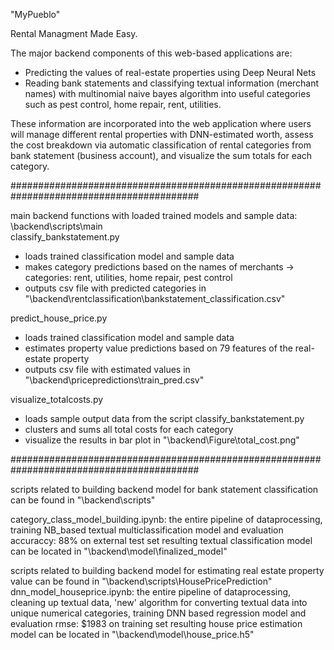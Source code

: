 "MyPueblo" 

Rental Managment Made Easy.

The major backend components of this web-based applications are:

- Predicting the values of real-estate properties using Deep Neural Nets
- Reading bank statements and classifying textual information (merchant names) with multinomial naive bayes algorithm into useful categories such as pest control, home repair, rent, utilities.

These information are incorporated into the web application where users will manage different rental properties with DNN-estimated worth, assess the cost breakdown via automatic classification of rental categories from bank statement (business account), and visualize the sum totals for each category.

##########################################################################################

main backend functions with loaded trained models and sample data: \backend\scripts\main\
classify_bankstatement.py
- loads trained classification model and sample data
- makes category predictions based on the names of merchants -> categories: rent, utilities, home repair, pest control
- outputs csv file with predicted categories in "\backend\rentclassification\bankstatement_classification.csv"

predict_house_price.py
- loads trained classification model and sample data
- estimates property value predictions based on 79 features of the real-estate property
- outputs csv file with estimated values in "\backend\pricepredictions\train_pred.csv"


visualize_totalcosts.py
- loads sample output data from the script classify_bankstatement.py
- clusters and sums all total costs for each category
- visualize the results in bar plot in "\backend\Figure\total_cost.png"

##########################################################################################

scripts related to building backend model for bank statement classification can be found in "\backend\scripts\"

category_class_model_building.ipynb: the entire pipeline of dataprocessing, training NB_based textual multiclassification model and evaluation
accuraccy: 88% on external test set
resulting textual classification model can be located in "\backend\model\finalized_model"


scripts related to building backend model for estimating real estate property value can be found in "\backend\scripts\HousePricePrediction\"
dnn_model_houseprice.ipynb: the entire pipeline of dataprocessing, cleaning up textual data, 'new' algorithm for converting textual data into unique numerical categories, training DNN based regression model and evaluation
rmse: $1983 on training set
resulting house price estimation model can be located in "\backend\model\house_price.h5"
